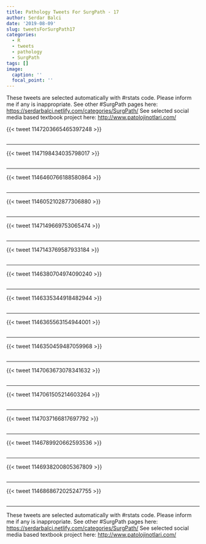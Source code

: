 ```yaml
---
title: Pathology Tweets For SurgPath - 17
author: Serdar Balci
date: '2019-08-09'
slug: tweetsForSurgPath17
categories:
  - R
  - tweets
  - pathology
  - SurgPath
tags: []
image:
  caption: ''
  focal_point: ''
---
```



These tweets are selected automatically with #rstats code. Please inform me if any is inappropriate.
See other #SurgPath pages here: https://serdarbalci.netlify.com/categories/SurgPath/ 
See selected social media based textbook project here: http://www.patolojinotlari.com/

{{< tweet 1147203665465397248 >}}
<br>
<br>
<hr>
{{< tweet 1147198434035798017 >}}
<br>
<br>
<hr>
{{< tweet 1146460766188580864 >}}
<br>
<br>
<hr>
{{< tweet 1146052102877306880 >}}
<br>
<br>
<hr>
{{< tweet 1147149669753065474 >}}
<br>
<br>
<hr>
{{< tweet 1147143769587933184 >}}
<br>
<br>
<hr>
{{< tweet 1146380704974090240 >}}
<br>
<br>
<hr>
{{< tweet 1146335344918482944 >}}
<br>
<br>
<hr>
{{< tweet 1146365563154944001 >}}
<br>
<br>
<hr>
{{< tweet 1146350459487059968 >}}
<br>
<br>
<hr>
{{< tweet 1147063673078341632 >}}
<br>
<br>
<hr>
{{< tweet 1147061505214603264 >}}
<br>
<br>
<hr>
{{< tweet 1147037166817697792 >}}
<br>
<br>
<hr>
{{< tweet 1146789920662593536 >}}
<br>
<br>
<hr>
{{< tweet 1146938200805367809 >}}
<br>
<br>
<hr>
{{< tweet 1146868672025247755 >}}
<br>
<br>
<hr>


These tweets are selected automatically with #rstats code. Please inform me if any is inappropriate.
See other #SurgPath pages here: https://serdarbalci.netlify.com/categories/SurgPath/ 
See selected social media based textbook project here: http://www.patolojinotlari.com/
